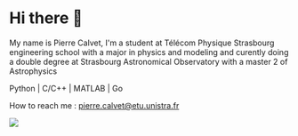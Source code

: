 # Hi there 👋

My name is Pierre Calvet, I'm a student at Télécom Physique Strasbourg engineering school with a major in physics and modeling and curently doing a double degree at Strasbourg Astronomical Observatory with a master 2 of Astrophysics

Python | C/C++ | MATLAB | Go

How to reach me : pierre.calvet@etu.unistra.fr


![](https://komarev.com/ghpvc/?username=Radical-Red)
